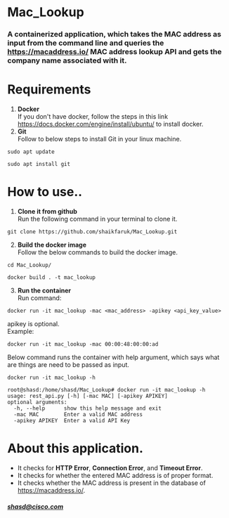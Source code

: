 # Mac_Lookup
### A containerized application, which takes the MAC address as input from the command line and queries the https://macaddress.io/ MAC address lookup API and gets the company name associated with it.
# Requirements
1. **Docker**  
If you don't have docker, follow the steps in this link https://docs.docker.com/engine/install/ubuntu/ to install docker.  
2. **Git**  
Follow to below steps to install Git in your linux machine.  
```
sudo apt update
```  
```
sudo apt install git
```  
# How to use..  
1. **Clone it from github**  
Run the following command in your terminal to clone it.  
```
git clone https://github.com/shaikfaruk/Mac_Lookup.git
```  
2. **Build the docker image**  
Follow the below commands to build the docker image.  
```
cd Mac_Lookup/
```  
```
docker build . -t mac_lookup
```  
3. **Run the container**  
Run command:  
```
docker run -it mac_lookup -mac <mac_address> -apikey <api_key_value>
```  
apikey is optional.  
Example:
```
docker run -it mac_lookup -mac 00:00:48:00:00:ad
```  
Below command runs the container with help argument, which says what are things are need to be passed as input.  
```
docker run -it mac_lookup -h
```  
```  
root@shasd:/home/shasd/Mac_Lookup# docker run -it mac_lookup -h  
usage: rest_api.py [-h] [-mac MAC] [-apikey APIKEY]  
optional arguments:  
  -h, --help      show this help message and exit  
  -mac MAC        Enter a valid MAC address  
  -apikey APIKEY  Enter a valid API Key  
  ```  
 # About this application.  
 * It checks for **HTTP Error**, **Connection Error**, and **Timeout Error**.  
 * It checks for whether the entered MAC address is of proper format.  
 * It checks whether the MAC address is present in the database of https://macaddress.io/.  
##### **shasd@cisco.com**
